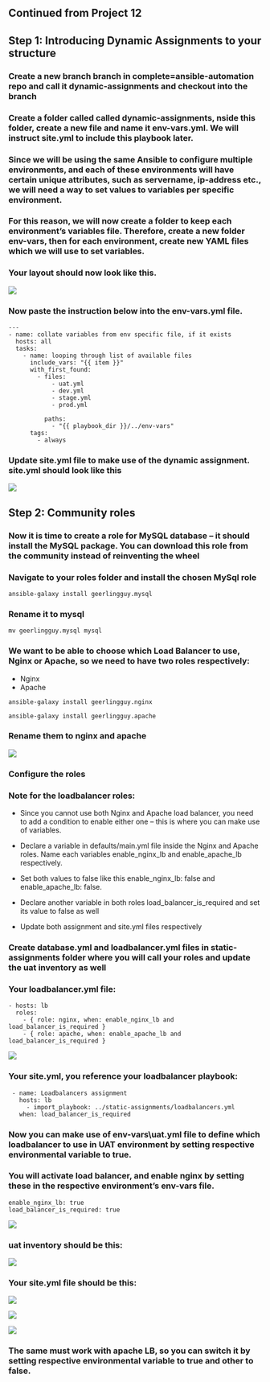 ## Continued from Project 12

## Step 1: Introducing Dynamic Assignments to your structure

### Create a new branch branch in complete=ansible-automation repo and call it dynamic-assignments and checkout into the branch

### Create a folder called called dynamic-assignments, nside this folder, create a new file and name it env-vars.yml. We will instruct site.yml to include this playbook later.

### Since we will be using the same Ansible to configure multiple environments, and each of these environments will have certain unique attributes, such as servername, ip-address etc., we will need a way to set values to variables per specific environment.
### For this reason, we will now create a folder to keep each environment’s variables file. Therefore, create a new folder env-vars, then for each environment, create new YAML files which we will use to set variables.

### Your layout should now look like this.

![](./project13%20images/new%20layout.png)

### Now paste the instruction below into the env-vars.yml file.

```
---
- name: collate variables from env specific file, if it exists
  hosts: all
  tasks:
    - name: looping through list of available files
      include_vars: "{{ item }}"
      with_first_found:
        - files:
            - uat.yml
            - dev.yml
            - stage.yml
            - prod.yml
            
          paths:
            - "{{ playbook_dir }}/../env-vars"
      tags:
        - always
```

### Update site.yml file to make use of the dynamic assignment. site.yml should look like this

![](./project13%20images/site_yml.png)

## Step 2: Community roles

### Now it is time to create a role for MySQL database – it should install the MySQL package. You can download this role from the community instead of reinventing the wheel

### Navigate to your roles folder and install the chosen MySql role

`ansible-galaxy install geerlingguy.mysql`

### Rename it to mysql

`mv geerlingguy.mysql mysql`


### We want to be able to choose which Load Balancer to use, Nginx or Apache, so we need to have two roles respectively:

- Nginx
- Apache

`ansible-galaxy install geerlingguy.nginx`

`ansible-galaxy install geerlingguy.apache`

### Rename them to nginx and apache

![](./project13%20images/renamed%20roles.png)

### Configure the roles

### Note for the loadbalancer roles:

- Since you cannot use both Nginx and Apache load balancer, you need to add a condition to enable either one – this is where you can make use of variables.

- Declare a variable in defaults/main.yml file inside the Nginx and Apache roles. Name each variables enable_nginx_lb and enable_apache_lb respectively.

- Set both values to false like this enable_nginx_lb: false and enable_apache_lb: false.

- Declare another variable in both roles load_balancer_is_required and set its value to false as well

- Update both assignment and site.yml files respectively


### Create database.yml and loadbalancer.yml files in static-assignments folder where you will call your roles and update the uat inventory as well

### Your loadbalancer.yml file:

```
- hosts: lb
  roles:
    - { role: nginx, when: enable_nginx_lb and load_balancer_is_required }
    - { role: apache, when: enable_apache_lb and load_balancer_is_required }
```

![](./project13%20images/lb_yml.png)

### Your site.yml, you reference your loadbalancer playbook:

```
 - name: Loadbalancers assignment
   hosts: lb
     - import_playbook: ../static-assignments/loadbalancers.yml
   when: load_balancer_is_required
```

### Now you can make use of env-vars\uat.yml file to define which loadbalancer to use in UAT environment by setting respective environmental variable to true.

### You will activate load balancer, and enable nginx by setting these in the respective environment’s env-vars file.

```
enable_nginx_lb: true
load_balancer_is_required: true
```


![](./project13%20images/enable%20nginx.png)

### uat inventory should be this:

![](./project13%20images/uat_inventory.png)

### Your site.yml file should be this:

![](./project13%20images/final%20site_yml.png)

![](./project13%20images/database%20role.png)

![](./project13%20images/nginx%20role.png)

### The same must work with apache LB, so you can switch it by setting respective environmental variable to true and other to false.

